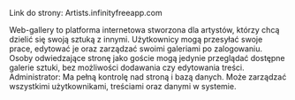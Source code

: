 Link do strony: Artists.infinityfreeapp.com

Web-gallery to platforma internetowa stworzona dla artystów, którzy chcą dzielić się swoją sztuką z innymi. 
Użytkownicy mogą przesyłać swoje prace, edytować je oraz zarządzać swoimi galeriami po zalogowaniu.
Osoby odwiedzające stronę jako goście mogą jedynie przeglądać dostępne galerie sztuki, bez możliwości dodawania czy edytowania treści.
Administrator: Ma pełną kontrolę nad stroną i bazą danych. Może zarządzać wszystkimi użytkownikami, treściami oraz danymi w systemie.
